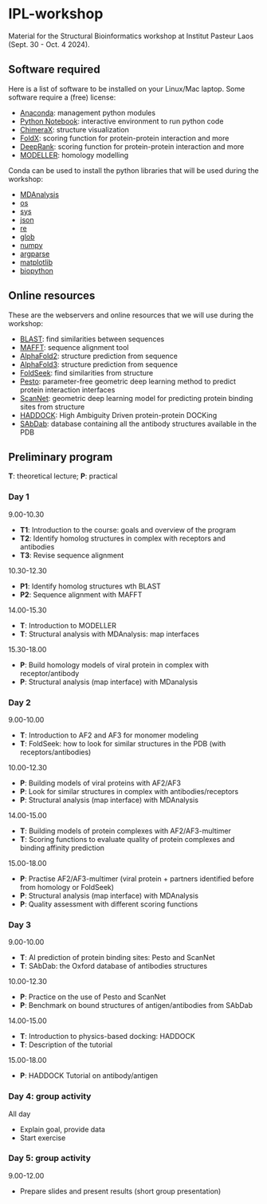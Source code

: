 # IPL-workshop
Material for the Structural Bioinformatics workshop at Institut Pasteur Laos (Sept. 30 - Oct. 4 2024).

## Software required
Here is a list of software to be installed on your Linux/Mac laptop.
Some software require a (free) license:

* [Anaconda](https://www.anaconda.com/): management python modules
* [Python Notebook](https://jupyter.org): interactive environment to run python code
* [ChimeraX](https://www.cgl.ucsf.edu/chimerax/): structure visualization
* [FoldX](https://foldxsuite.crg.eu/): scoring function for protein-protein interaction and more
* [DeepRank](https://pypi.org/project/deeprank/): scoring function for protein-protein interaction and more 
* [MODELLER](https://salilab.org/modeller/): homology modelling

Conda can be used to install the python libraries that will be used during the workshop:
* [MDAnalysis](https://www.mdanalysis.org/)
* [os](https://docs.python.org/3/library/os.html) 
* [sys](https://docs.python.org/3/library/sys.html)
* [json](https://docs.python.org/3/library/json.html)
* [re](https://docs.python.org/3/library/re.html)
* [glob](https://docs.python.org/3/library/glob.html)
* [numpy](https://numpy.org)
* [argparse](https://docs.python.org/3/library/argparse.html)
* [matplotlib](https://matplotlib.org)
* [biopython](https://biopython.org/)

## Online resources
These are the webservers and online resources that we will use during the workshop:
* [BLAST](https://blast.ncbi.nlm.nih.gov/Blast.cgi): find similarities between sequences 
* [MAFFT](https://mafft.cbrc.jp/alignment/server/index.html): sequence alignment tool
* [AlphaFold2](https://colab.research.google.com/github/sokrypton/ColabFold/blob/main/AlphaFold2.ipynb): structure prediction from sequence
* [AlphaFold3](https://alphafoldserver.com/about): structure prediction from sequence
* [FoldSeek](https://search.foldseek.com/search): find similarities from structure
* [Pesto](https://pesto.epfl.ch/): parameter-free geometric deep learning method to predict protein interaction interfaces
* [ScanNet](http://bioinfo3d.cs.tau.ac.il/ScanNet/): geometric deep learning model for predicting protein binding sites from structure 
* [HADDOCK](https://www.bonvinlab.org/education/HADDOCK24/HADDOCK24-antibody-antigen-basic/): High Ambiguity Driven protein-protein DOCKing
* [SAbDab](https://opig.stats.ox.ac.uk/webapps/sabdab-sabpred/sabdab): database containing all the antibody structures available in the PDB

## Preliminary program
**T**: theoretical lecture; **P**: practical

### Day 1
9.00-10.30
*   **T1**:  Introduction to the course: goals and overview of the program
*   **T2**:  Identify homolog structures in complex with receptors and antibodies
*   **T3**:  Revise sequence alignment

10.30-12.30 
*   **P1**: Identify homolog structures wth BLAST
*   **P2**: Sequence alignment with MAFFT

14.00-15.30
*   **T**: Introduction to MODELLER
*   **T**: Structural analysis with MDAnalysis: map interfaces

15.30-18.00
*   **P**: Build homology models of viral protein in complex with receptor/antibody
*   **P**: Structural analysis (map interface) with MDanalysis

### Day 2
9.00-10.00 
*   **T**:  Introduction to AF2 and AF3 for monomer modeling
*   **T**:  FoldSeek: how to look for similar structures in the PDB (with receptors/antibodies)
 
10.00-12.30
*   **P**: Building models of viral proteins with AF2/AF3
*   **P**: Look for similar structures in complex with antibodies/receptors
*   **P**: Structural analysis (map interface) with MDAnalysis

14.00-15.00
*   **T**: Building models of protein complexes with AF2/AF3-multimer
*   **T**: Scoring functions to evaluate quality of protein complexes and binding affinity prediction

15.00-18.00
*   **P**: Practise AF2/AF3-multimer (viral protein + partners identified before from homology or FoldSeek)
*   **P**: Structural analysis (map interface) with MDAnalysis
*   **P**: Quality assessment with different scoring functions

### Day 3
9.00-10.00 
*    **T**: AI prediction of protein binding sites: Pesto and ScanNet
*    **T**: SAbDab: the Oxford database of antibodies structures

10.00-12.30
*    **P**: Practice on the use of Pesto and ScanNet
*    **P**: Benchmark on bound structures of antigen/antibodies from SAbDab

14.00-15.00
*    **T**:  Introduction to physics-based docking: HADDOCK
*    **T**:  Description of the tutorial

15.00-18.00
*   **P**: HADDOCK Tutorial on antibody/antigen

### Day 4: group activity
All day
   * Explain goal, provide data
   * Start exercise
 
### Day 5: group activity
9.00-12.00
* Prepare slides and present results (short group presentation)

